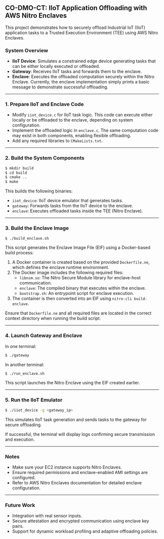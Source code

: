 ## CO-DMO-CT: IIoT Application Offloading with AWS Nitro Enclaves

This project demonstrates how to securely offload Industrial IoT (IIoT) application tasks to a Trusted Execution Environment (TEE) using AWS Nitro Enclaves.

### System Overview
- **IIoT Device**: Simulates a constrained edge device generating tasks that can be either locally executed or offloaded.
- **Gateway**: Receives IIoT tasks and forwards them to the enclave.
- **Enclave**: Executes the offloaded computation securely within the Nitro Enclave. Currently, the enclave implementation simply prints a basic message to demonstrate successful offloading.

---

### 1. Prepare IIoT and Enclave Code

- Modify `iiot_device.c` for IIoT task logic. This code can execute either locally or be offloaded to the enclave, depending on system configuration.
- Implement the offloaded logic in `enclave.c`. The same computation code may exist in both components, enabling flexible offloading.
- Add any required libraries to `CMakeLists.txt`.

---

### 2. Build the System Components

```sh
$ mkdir build
$ cd build
$ cmake ..
$ make
```
This builds the following binaries:
- `iiot_device`: IIoT device emulator that generates tasks.
- `gateway`: Forwards tasks from the IIoT device to the enclave.
- `enclave`: Executes offloaded tasks inside the TEE (Nitro Enclave).

---

### 3. Build the Enclave Image

```sh
$ ./build_enclave.sh
```
This script generates the Enclave Image File (EIF) using a Docker-based build process:

1. A Docker container is created based on the provided `Dockerfile.ne`, which defines the enclave runtime environment.
2. The Docker image includes the following required files:
   - `libnsm.so`: The Nitro Secure Module library for enclave-host communication.
   - `enclave`: The compiled binary that executes within the enclave.
   - `bootstrap.sh`: An entrypoint script for enclave execution.
3. The container is then converted into an EIF using `nitro-cli build-enclave`.

Ensure that `Dockerfile.ne` and all required files are located in the correct context directory when running the build script.

---

### 4. Launch Gateway and Enclave

In one terminal:
```sh
$ ./gateway
```
In another terminal:
```sh
$ ./run_enclave.sh
```
This script launches the Nitro Enclave using the EIF created earlier.

---

### 5. Run the IIoT Emulator

```sh
$ ./iiot_device -g <gateway_ip>
```
This simulates IIoT task generation and sends tasks to the gateway for secure offloading.

If successful, the terminal will display logs confirming secure transmission and execution.

---

### Notes
- Make sure your EC2 instance supports Nitro Enclaves.
- Ensure required permissions and enclave-enabled AMI settings are configured.
- Refer to AWS Nitro Enclaves documentation for detailed enclave configuration.

---

### Future Work
- Integration with real sensor inputs.
- Secure attestation and encrypted communication using enclave key pairs.
- Support for dynamic workload profiling and adaptive offloading policies.